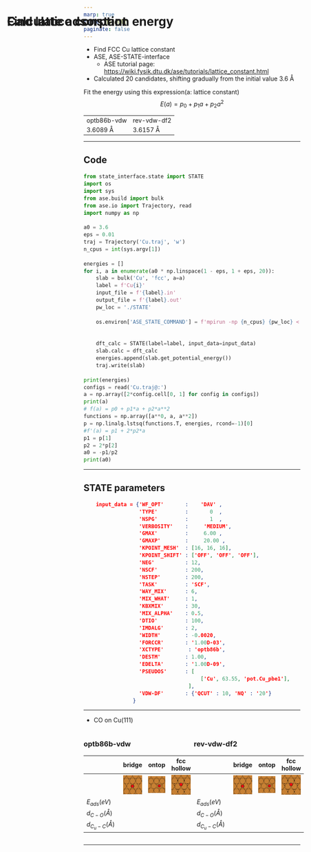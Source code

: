 ```yaml
---
marp: true
theme: default
paginate: false
---
```


<style>
    h1{
      position: absolute;
      top: 50px; left:50px;
    }
    .split {
      display: table;
      width: 100%;
    }
    .split-item {
      display: table-cell;
      padding: 0px;
      width: 60%;
    }
    .split-left {
      position: relative;
    }
    .split-left__inner {
      height: 100%;
      position: fixed;
      width: 50%;
    }
    .split-right {
      position: relative;
    }
    .split-right__inner {
      height: 420px;
    }
    
</style>

<style>
  .katex {
    font-size: 90%;
  }
</style>
<style>
  section{
    font-size: 130%;
    margin: auto;
  }
</style>


# Find lattice constant
- Find FCC Cu lattice constant
- ASE, ASE-STATE-interface
  - ASE tutorial page: https://wiki.fysik.dtu.dk/ase/tutorials/lattice_constant.html
- Calculated 20 candidates, shifting gradually from the initial value 3.6 Å

Fit the energy using this expression(a: lattice constant)
$$
E(a) = p_{0}+p_{1} a+p_{2} a^{2}
$$


<table align="center">
<tr><td>optb86b-vdw<td>rev-vdw-df2
<tr><td>3.6089 Å<td>3.6157 Å
</table>

---
## Code
```python
from state_interface.state import STATE
import os
import sys
from ase.build import bulk
from ase.io import Trajectory, read
import numpy as np

a0 = 3.6
eps = 0.01
traj = Trajectory('Cu.traj', 'w')
n_cpus = int(sys.argv[1])

energies = []
for i, a in enumerate(a0 * np.linspace(1 - eps, 1 + eps, 20)):
    slab = bulk('Cu', 'fcc', a=a)
    label = f'Cu{i}'
    input_file = f'{label}.in'
    output_file = f'{label}.out'
    pw_loc = './STATE'

    os.environ['ASE_STATE_COMMAND'] = f'mpirun -np {n_cpus} {pw_loc} < {input_file} > {output_file}'


    dft_calc = STATE(label=label, input_data=input_data)
    slab.calc = dft_calc
    energies.append(slab.get_potential_energy())
    traj.write(slab)

print(energies)
configs = read('Cu.traj@:')
a = np.array([2*config.cell[0, 1] for config in configs])
print(a)
# f(a) = p0 + p1*a + p2*a**2
functions = np.array([a**0, a, a**2])
p = np.linalg.lstsq(functions.T, energies, rcond=-1)[0]
#f'(a) = p1 + 2*p2*a 
p1 = p[1]
p2 = 2*p[2]
a0 = -p1/p2
print(a0)
```

---
## STATE parameters
```json
    input_data = {'WF_OPT'       :    'DAV' ,
                  'TYPE'         :       0  ,
                  'NSPG'         :       1  ,
                  'VERBOSITY'    :     'MEDIUM',
                  'GMAX'         :     6.00 ,
                  'GMAXP'        :     20.00 ,
                  'KPOINT_MESH'  : [16, 16, 16],
                  'KPOINT_SHIFT' : ['OFF', 'OFF', 'OFF'],
                  'NEG'          : 12,
                  'NSCF'         : 200,
                  'NSTEP'        : 200,
                  'TASK'         : 'SCF',
                  'WAY_MIX'      : 6,
                  'MIX_WHAT'     : 1,
                  'KBXMIX'       : 30,
                  'MIX_ALPHA'    : 0.5,
                  'DTIO'         : 100,
                  'IMDALG'       : 2,
                  'WIDTH'        : -0.0020,
                  'FORCCR'       : '1.00D-03',
                  'XCTYPE'        : 'optb86b',
                  'DESTM'        : 1.00,
                  'EDELTA'       : '1.00D-09',
                  'PSEUDOS'      : [
                                      ['Cu', 63.55, 'pot.Cu_pbe1'],
                                  ],
                  'VDW-DF'       : {'QCUT' : 10, 'NQ' : '20'}
                }
```

---

# Calculate adsorption energy
- CO on Cu(111)

<div class="split">
  <div class="split-item split-left">

### optb86b-vdw

||bridge|ontop|fcc hollow|
|-|-|-|-|
||![width:100](./image/co/bridge.png)|![width:100](./image/co/ontop.png)|![width:100](./image/co/fcc_hollow.png)|
|$E_{ads} (eV)$　||||
|$d_{C-O} (Å)$　||||
|$d_{C_u-C} (Å)$　||||

</div>
  <div class="split-item split-right">

### rev-vdw-df2

||bridge|ontop|fcc hollow|
|-|-|-|-|
||![width:100](./image/co/bridge.png)|![width:100](./image/co/ontop.png)|![width:100](./image/co/fcc_hollow.png)|
|$E_{ads} (eV)$　||||
|$d_{C-O} (Å)$　||||
|$d_{C_u-C} (Å)$　||||

  </div>
</div>








---